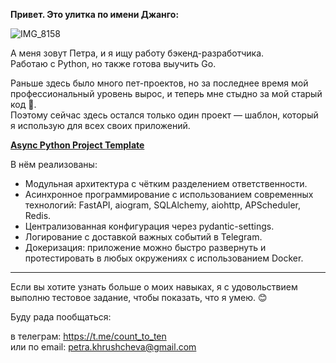 **Привет. Это улитка по имени Джанго:**
  
![IMG_8158](https://github.com/petra-khrushcheva/django_the_snail/assets/107405352/d81ba6d1-cdcf-4dd8-8e12-fd78490e6254)
  
А меня зовут Петра, и я ищу работу бэкенд-разработчика.  
Работаю с Python, но также готова выучить Go.  

Раньше здесь было много пет-проектов, но за последнее время мой профессиональный уровень вырос, и теперь мне стыдно за мой старый код 😬.  
Поэтому сейчас здесь остался только один проект — шаблон, который я использую для всех своих приложений.  

**[Async Python Project Template](https://github.com/petra-khrushcheva/base_project)**
  
В нём реализованы:

- Модульная архитектура с чётким разделением ответственности.  
- Асинхронное программирование с использованием современных технологий: FastAPI, aiogram, SQLAlchemy, aiohttp, APScheduler, Redis.  
- Централизованная конфигурация через pydantic-settings.  
- Логирование с доставкой важных событий в Telegram.  
- Докеризация: приложение можно быстро развернуть и протестировать в любых окружениях с использованием Docker.

---
Если вы хотите узнать больше о моих навыках, я с удовольствием выполню тестовое задание, чтобы показать, что я умею. 😊

Буду рада пообщаться:

в телеграм: https://t.me/count_to_ten  
или по email: petra.khrushcheva@gmail.com
